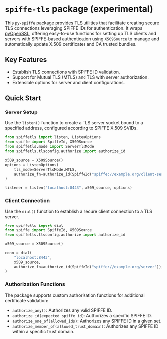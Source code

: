 # `spiffe-tls` package (experimental)

This `py-spiffe` package provides TLS utilities that facilitate creating secure TLS connections leveraging SPIFFE IDs for
authentication. It wraps [pyOpenSSL](https://pypi.org/project/pyOpenSSL/), offering easy-to-use functions for setting up
TLS clients and servers with SPIFFE-based authentication using `X509Source` to manage and automatically update X.509
certificates and CA trusted bundles.

## Key Features

- Establish TLS connections with SPIFFE ID validation.
- Support for Mutual TLS (MTLS) and TLS with server authorization.
- Extensible options for server and client configurations.

## Quick Start

### Server Setup

Use the `listen()` function to create a TLS server socket bound to a specified address, configured according to SPIFFE
X.509 SVIDs.

```python
from spiffetls import listen, ListenOptions
from spiffe import SpiffeId, X509Source
from spiffetls.mode import ServerTlsMode
from spiffetls.tlsconfig.authorize import authorize_id

x509_source = X509Source()
options = ListenOptions(
    tls_mode=ServerTlsMode.MTLS,
    authorize_fn=authorize_id(SpiffeId("spiffe://example.org/client-service")),
)

listener = listen("localhost:8443", x509_source, options)
```

### Client Connection

Use the `dial()` function to establish a secure client connection to a TLS server.

```python
from spiffetls import dial
from spiffe import SpiffeId, X509Source
from spiffetls.tlsconfig.authorize import authorize_id

x509_source = X509Source()

conn = dial(
    "localhost:8443",
    x509_source,
    authorize_fn=authorize_id(SpiffeId("spiffe://example.org/server")),
)
```

### Authorization Functions

The package supports custom authorization functions for additional certificate validation:

- `authorize_any()`: Authorizes any valid SPIFFE ID.
- `authorize_id(expected_spiffe_id)`: Authorizes a specific SPIFFE ID.
- `authorize_one_of(allowed_ids)`: Authorizes any SPIFFE ID in a given set.
- `authorize_member_of(allowed_trust_domain)`: Authorizes any SPIFFE ID within a specific trust domain.